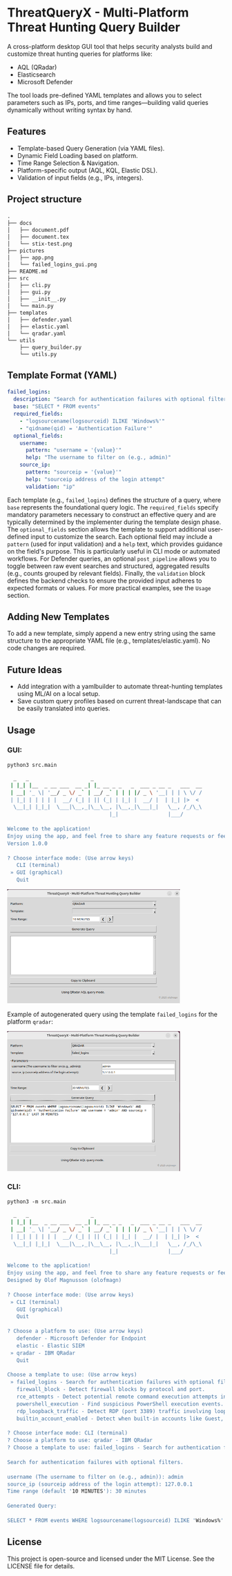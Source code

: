 #  ThreatQueryX - Multi-Platform Threat Hunting Query Builder
A cross-platform desktop GUI tool that helps security analysts build and customize threat hunting queries for platforms like:
- AQL (QRadar)
- Elasticsearch
- Microsoft Defender

The tool loads pre-defined YAML templates and allows you to select parameters such as IPs, ports, and time ranges—building valid queries dynamically without writing syntax by hand.

##  Features
-  Template-based Query Generation (via YAML files).
-  Dynamic Field Loading based on platform.
-  Time Range Selection & Navigation.
-  Platform-specific output (AQL, KQL, Elastic DSL).
-  Validation of input fields (e.g., IPs, integers).

## Project structure
```
.
├── docs
│   ├── document.pdf
│   ├── document.tex
│   └── stix-test.png
├── pictures
│   ├── app.png
│   └── failed_logins_gui.png
├── README.md
├── src
│   ├── cli.py
│   ├── gui.py
│   ├── __init__.py
│   └── main.py
├── templates
│   ├── defender.yaml
│   ├── elastic.yaml
│   └── qradar.yaml
└── utils
    ├── query_builder.py
    └── utils.py
```

##  Template Format (YAML)
```yaml
failed_logins:
  description: "Search for authentication failures with optional filters."
  base: "SELECT * FROM events"
  required_fields:
    - "logsourcename(logsourceid) ILIKE 'Windows%'"
    - "qidname(qid) = 'Authentication Failure'"
  optional_fields:
    username:
      pattern: "username = '{value}'"
      help: "The username to filter on (e.g., admin)"
    source_ip:
      pattern: "sourceip = '{value}'"
      help: "sourceip address of the login attempt"
      validation: "ip"
```

Each template (e.g., `failed_logins`) defines the structure of a query, where `base` represents the foundational query logic. The `required_fields` specify mandatory parameters necessary to construct an effective query and are typically determined by the implementer during the template design phase. The `optional_fields` section allows the template to support additional user-defined input to customize the search. Each optional field may include a `pattern` (used for input validation) and a `help` text, which provides guidance on the field's purpose. This is particularly useful in CLI mode or automated workflows. For Defender queries, an optional `post_pipeline` allows you to toggle between raw event searches and structured, aggregated results (e.g., counts grouped by relevant fields). Finally, the `validation` block defines the backend checks to ensure the provided input adheres to expected formats or values. For more practical examples, see the `Usage` section. 


## Adding New Templates
To add a new template, simply append a new entry string using the same structure to the appropriate YAML file (e.g., templates/elastic.yaml). No code changes are required.

##  Future Ideas
- Add integration with a yamlbuilder to automate threat-hunting templates using ML/AI on a local setup.
- Save custom query profiles based on current threat-landscape that can be easily translated into queries.

##  Usage

### GUI:
```python3
python3 src.main
```

```bash
  _   _                    _                                   
 | |_| |__  _ __ ___  __ _| |_ __ _ _   _  ___ _ __ _   ___  __
 | __| '_ \| '__/ _ \/ _` | __/ _` | | | |/ _ \ '__| | | \ \/ /
 | |_| | | | | |  __/ (_| | || (_| | |_| |  __/ |  | |_| |>  < 
  \__|_| |_|_|  \___|\__,_|\__\__, |\__,_|\___|_|   \__, /_/\_\
                                 |_|                |___/      

Welcome to the application! 
Enjoy using the app, and feel free to share any feature requests or feedback!
Version 1.0.0

? Choose interface mode: (Use arrow keys)
   CLI (terminal)
 » GUI (graphical)
   Quit

```

<img src="pictures/app.png" alt="app gui" width="400"/>

Example of autogenerated query using the template `failed_logins` for the platform `qradar`:

<img src="pictures/failed_logins_gui.png" alt="app gui" width="400"/>

### CLI:

```python3
python3 -m src.main
```

```bash
  _   _                    _                                   
 | |_| |__  _ __ ___  __ _| |_ __ _ _   _  ___ _ __ _   ___  __
 | __| '_ \| '__/ _ \/ _` | __/ _` | | | |/ _ \ '__| | | \ \/ /
 | |_| | | | | |  __/ (_| | || (_| | |_| |  __/ |  | |_| |>  < 
  \__|_| |_|_|  \___|\__,_|\__\__, |\__,_|\___|_|   \__, /_/\_\
                                 |_|                |___/      

Welcome to the application! 
Enjoy using the app, and feel free to share any feature requests or feedback!
Designed by Olof Magnusson (olofmagn)

? Choose interface mode: (Use arrow keys)
 » CLI (terminal)
   GUI (graphical)
   Quit

? Choose a platform to use: (Use arrow keys)
   defender - Microsoft Defender for Endpoint
   elastic - Elastic SIEM
 » qradar - IBM QRadar
   Quit

Choose a template to use: (Use arrow keys)
 » failed_logins - Search for authentication failures with optional filters.
   firewall_block - Detect firewall blocks by protocol and port.
   rce_attempts - Detect potential remote command execution attempts in logs.
   powershell_execution - Find suspicious PowerShell execution events.
   rdp_loopback_traffic - Detect RDP (port 3389) traffic involving loopback addresses (127.0.0.0/8) using Event ID 5156.
   builtin_account_enabled - Detect when built-in accounts like Guest, DefaultAccount, or Administrator are enabled.

? Choose interface mode: CLI (terminal)
? Choose a platform to use: qradar - IBM QRadar
? Choose a template to use: failed_logins - Search for authentication failures with optional filters.

Search for authentication failures with optional filters.

username (The username to filter on (e.g., admin)): admin
source_ip (sourceip address of the login attempt): 127.0.0.1
Time range (default '10 MINUTES'): 30 minutes

Generated Query:

SELECT * FROM events WHERE logsourcename(logsourceid) ILIKE 'Windows%' AND qidname(qid) = 'Authentication Failure' AND username = 'admin' AND sourceip = '127.0.0.1' LAST 30 MINUTES
```

##  License
This project is open-source and licensed under the MIT License. See the LICENSE file for details.
